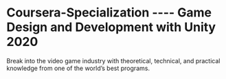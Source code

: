 #  Coursera-Specialization ---- Game Design and Development with Unity 2020
 Break into the video game industry with theoretical, technical, and practical knowledge from one of the world’s best programs.
